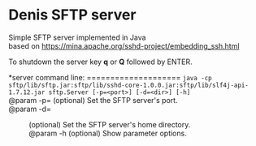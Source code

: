 # Denis SFTP server
Simple SFTP server implemented in Java<br>
based on https://mina.apache.org/sshd-project/embedding_ssh.html 
<p>
To shutdown the server key <b>q</b> or <b>Q</b> followed by ENTER.
</p>
*server command line:
====================
<code>java -cp sftp/lib/sftp.jar:sftp/lib/sshd-core-1.0.0.jar:sftp/lib/slf4j-api-1.7.12.jar sftp.Server [-p=&lt;port&gt;] [-d=&lt;dir&gt;] [-h]</code><br>
@param -p=<port> (optional) Set the SFTP server's port.<br>
@param -d=<dir> (optional) Set the SFTP server's home directory.<br>
@param -h (optional) Show parameter options.<br>





